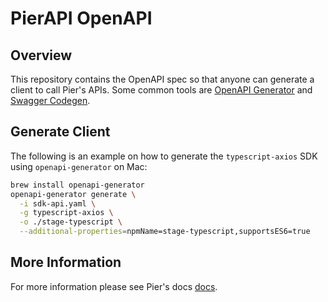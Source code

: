 # PierAPI OpenAPI

## Overview
This repository contains the OpenAPI spec so that anyone can generate a client to call Pier's APIs. Some common tools are [OpenAPI Generator](https://openapi-generator.tech/) and [Swagger Codegen](https://swagger.io/tools/swagger-codegen).

## Generate Client
The following is an example on how to generate the `typescript-axios` SDK using `openapi-generator` on Mac:
```bash
brew install openapi-generator
openapi-generator generate \
  -i sdk-api.yaml \
  -g typescript-axios \
  -o ./stage-typescript \
  --additional-properties=npmName=stage-typescript,supportsES6=true
```

## More Information
For more information please see Pier's docs [docs](https://docs.pier-finance.com/).

